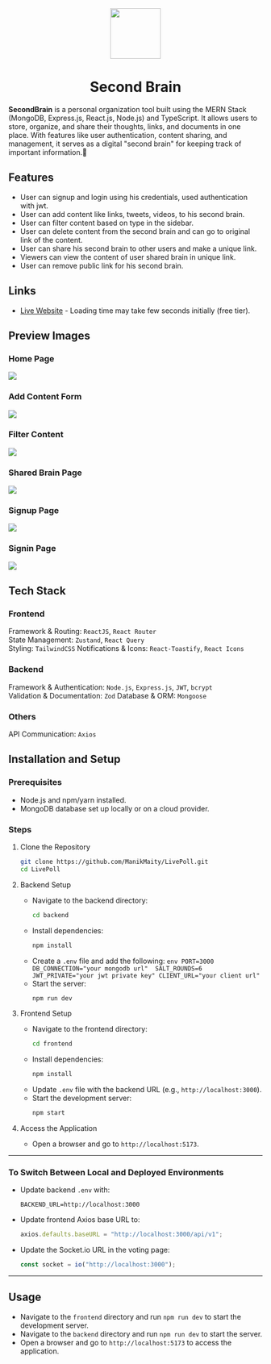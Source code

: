 <div align="center">
    <img height="100px" src="./public/meme-thinking.gif"/>
    <h1>Second Brain</h1>
</div>

**SecondBrain** is a personal organization tool built using the MERN Stack (MongoDB, Express.js, React.js, Node.js) and TypeScript. It allows users to store, organize, and share their thoughts, links, and documents in one place. With features like user authentication, content sharing, and management, it serves as a digital "second brain" for keeping track of important information.🧠

## Features

- User can signup and login using his credentials, used authentication with jwt.
- User can add content like links, tweets, videos, to his second brain.
- User can filter content based on type in the sidebar.
- User can delete content from the second brain and can go to original link of the content.
- User can share his second brain to other users and make a unique link.
- Viewers can view the content of user shared brain in unique link.
- User can remove public link for his second brain.

## Links

- [Live Website](https://second-brain-client.vercel.app/) - Loading time may take few seconds initially (free tier).

## Preview Images

### Home Page

<img src="./public/home.png"/>

### Add Content Form

<img src="./public/addContent.png"/>

### Filter Content

<img src="./public/filterSection.png"/>

### Shared Brain Page 

<img src="./public/sharedBrainPage.png"/>

### Signup Page

<img src="./public/signup.png"/>

### Signin Page

<img src="./public/signin.png"/>

## Tech Stack

### Frontend

Framework & Routing: `ReactJS`, `React Router`  
State Management: `Zustand`, `React Query`  
Styling: `TailwindCSS` 
Notifications & Icons: `React-Toastify`, `React Icons`

### Backend

Framework & Authentication: `Node.js`, `Express.js`, `JWT`, `bcrypt`  
Validation & Documentation: `Zod`
Database & ORM: `Mongoose`

### Others

API Communication: `Axios`

## Installation and Setup

### Prerequisites

- Node.js and npm/yarn installed.
- MongoDB database set up locally or on a cloud provider.

### Steps

1. Clone the Repository

   ```bash
   git clone https://github.com/ManikMaity/LivePoll.git
   cd LivePoll
   ```

2. Backend Setup

   - Navigate to the backend directory:
     ```bash
     cd backend
     ```
   - Install dependencies:
     ```bash
     npm install
     ```
   - Create a `.env` file and add the following:
     `env
    PORT=3000
    DB_CONNECTION="your mongodb url" 
    SALT_ROUNDS=6
    JWT_PRIVATE="your jwt private key"
    CLIENT_URL="your client url"
     `
   - Start the server:
     ```bash
     npm run dev
     ```

3. Frontend Setup

   - Navigate to the frontend directory:
     ```bash
     cd frontend
     ```
   - Install dependencies:
     ```bash
     npm install
     ```
   - Update `.env` file with the backend URL (e.g., `http://localhost:3000`).
   - Start the development server:
     ```bash
     npm start
     ```

4. Access the Application
   - Open a browser and go to `http://localhost:5173`.

---

### To Switch Between Local and Deployed Environments

- Update backend `.env` with:
  ```env
  BACKEND_URL=http://localhost:3000
  ```
- Update frontend Axios base URL to:
  ```javascript
  axios.defaults.baseURL = "http://localhost:3000/api/v1";
  ```
- Update the Socket.io URL in the voting page:
  ```javascript
  const socket = io("http://localhost:3000");
  ```

---

## Usage

- Navigate to the `frontend` directory and run `npm run dev` to start the development server.
- Navigate to the `backend` directory and run `npm run dev` to start the server.
- Open a browser and go to `http://localhost:5173` to access the application.

